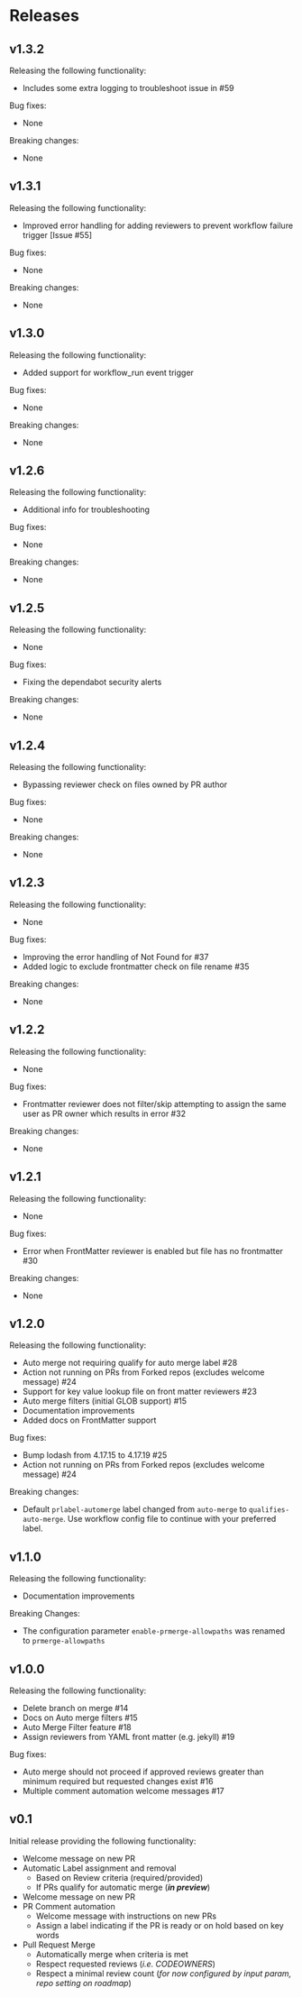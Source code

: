 # Releases

## v1.3.2

Releasing the following functionality:

- Includes some extra logging to troubleshoot issue in #59

Bug fixes:

- None

Breaking changes:

- None

## v1.3.1

Releasing the following functionality:

- Improved error handling for adding reviewers to prevent workflow failure trigger [Issue #55]

Bug fixes:

- None

Breaking changes:

- None

## v1.3.0

Releasing the following functionality:

- Added support for workflow_run event trigger

Bug fixes:

- None

Breaking changes:

- None

## v1.2.6

Releasing the following functionality:

- Additional info for troubleshooting

Bug fixes:

- None

Breaking changes:

- None

## v1.2.5

Releasing the following functionality:

- None

Bug fixes:

- Fixing the dependabot security alerts

Breaking changes:

- None

## v1.2.4

Releasing the following functionality:

- Bypassing reviewer check on files owned by PR author

Bug fixes:

- None

Breaking changes:

- None


## v1.2.3

Releasing the following functionality:

- None

Bug fixes:

- Improving the error handling of Not Found for #37
- Added logic to exclude frontmatter check on file rename #35

Breaking changes:

- None

## v1.2.2

Releasing the following functionality:

- None

Bug fixes:

- Frontmatter reviewer does not filter/skip attempting to assign the same user as PR owner which results in error #32

Breaking changes:

- None

## v1.2.1

Releasing the following functionality:

- None

Bug fixes:

- Error when FrontMatter reviewer is enabled but file has no frontmatter #30

Breaking changes:

- None

## v1.2.0

Releasing the following functionality:

- Auto merge not requiring qualify for auto merge label #28
- Action not running on PRs from Forked repos (excludes welcome message) #24
- Support for key value lookup file on front matter reviewers #23
- Auto merge filters (initial GLOB support) #15
- Documentation improvements
- Added docs on FrontMatter support

Bug fixes:

- Bump lodash from 4.17.15 to 4.17.19 #25 
- Action not running on PRs from Forked repos (excludes welcome message) #24

Breaking changes:

- Default `prlabel-automerge` label changed from `auto-merge` to `qualifies-auto-merge`. Use workflow config file to continue with your preferred label.

## v1.1.0

Releasing the following functionality:

- Documentation improvements

Breaking Changes:

- The configuration parameter `enable-prmerge-allowpaths` was renamed to `prmerge-allowpaths`

## v1.0.0

Releasing the following functionality:

- Delete branch on merge #14
- Docs on Auto merge filters #15
- Auto Merge Filter feature #18
- Assign reviewers from YAML front matter (e.g. jekyll) #19

Bug fixes:

- Auto merge should not proceed if approved reviews greater than minimum required but requested changes exist #16
- Multiple comment automation welcome messages #17

## v0.1

Initial release providing the following functionality:

- Welcome message on new PR
- Automatic Label assignment and removal
  - Based on Review criteria (required/provided)
  - If PRs qualify for automatic merge (___in preview___)
- Welcome message on new PR
- PR Comment automation
  - Welcome message with instructions on new PRs
  - Assign a label indicating if the PR is ready or on hold based on key words
- Pull Request Merge
  - Automatically merge when criteria is met
  - Respect requested reviews (_i.e. CODEOWNERS_)
  - Respect a minimal review count (_for now configured by input param, repo setting on roadmap_)

